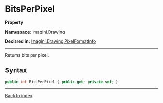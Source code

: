 # BitsPerPixel

**Property**

**Namespace:** [Imagini.Drawing](Imagini.Drawing.md)

**Declared in:** [Imagini.Drawing.PixelFormatInfo](Imagini.Drawing.PixelFormatInfo.md)

------



Returns bits per pixel.


## Syntax

```csharp
public int BitsPerPixel { public get; private set; }
```

------

[Back to index](index.md)